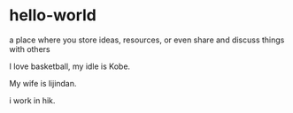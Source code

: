 # hello-world
a place where you store ideas, resources, or even share and discuss things with others

I love basketball, my idle is Kobe.

My wife is lijindan.

i work in hik.
